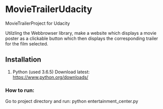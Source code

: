 # MovieTrailerUdacity
MovieTrailerProject for Udacity 

Utilzling the Webbrowser library, make a website which displays a movie poster as a clickable button which then displays the corresponding trailer for the film selected. 


## Installation

1. Python (used 3.6.5) Download latest: https://www.python.org/downloads/


### How to run: 
  Go to project directory and run: python entertainment_center.py
  
  

